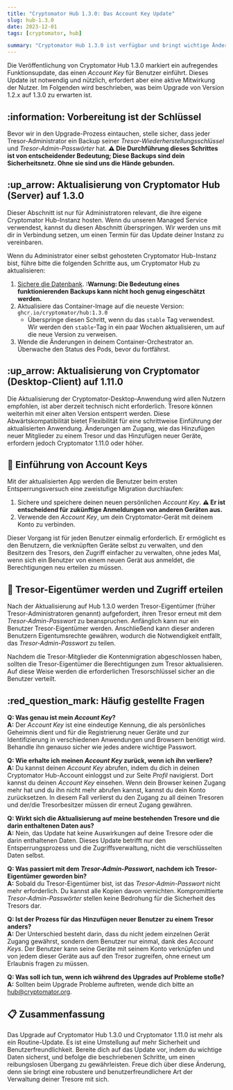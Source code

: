 ```yaml
---
title: "Cryptomator Hub 1.3.0: Das Account Key Update"
slug: hub-1.3.0
date: 2023-12-01
tags: [cryptomator, hub]

summary: "Cryptomator Hub 1.3.0 ist verfügbar und bringt wichtige Änderungen in der Zugriffsverwaltung, die du vor dem Upgrade kennen solltest."
---
```

Die Veröffentlichung von Cryptomator Hub 1.3.0 markiert ein aufregendes Funktionsupdate, das einen _Account Key_ für Benutzer einführt. Dieses Update ist notwendig und nützlich, erfordert aber eine aktive Mitwirkung der Nutzer. Im Folgenden wird beschrieben, was beim Upgrade von Version 1.2.x auf 1.3.0 zu erwarten ist.

## :information: Vorbereitung ist der Schlüssel

Bevor wir in den Upgrade-Prozess eintauchen, stelle sicher, dass jeder Tresor-Administrator ein Backup seiner _Tresor-Wiederherstellungsschlüssel_ und _Tresor-Admin-Passwörter_ hat. **:warning: Die Durchführung dieses Schrittes ist von entscheidender Bedeutung; Diese Backups sind dein Sicherheitsnetz. Ohne sie sind uns die Hände gebunden.**

## :up_arrow: Aktualisierung von Cryptomator Hub (Server) auf 1.3.0

Dieser Abschnitt ist nur für Administratoren relevant, die ihre eigene Cryptomator Hub-Instanz hosten. Wenn du unseren Managed Service verwendest, kannst du diesen Abschnitt überspringen. Wir werden uns mit dir in Verbindung setzen, um einen Termin für das Update deiner Instanz zu vereinbaren.

Wenn du Administrator einer selbst gehosteten Cryptomator Hub-Instanz bist, führe bitte die folgenden Schritte aus, um Cryptomator Hub zu aktualisieren:

1. [Sichere die Datenbank](https://docs.cryptomator.org/en/latest/hub/setup/#backup). **:Warnung: Die Bedeutung eines funktionierenden Backups kann nicht hoch genug eingeschätzt werden.**
2. Aktualisiere das Container-Image auf die neueste Version: `ghcr.io/cryptomator/hub:1.3.0`
    - Überspringe diesen Schritt, wenn du das `stable` Tag verwendest. Wir werden den `stable`-Tag in ein paar Wochen aktualisieren, um auf die neue Version zu verweisen.
3. Wende die Änderungen in deinem Container-Orchestrator an. Überwache den Status des Pods, bevor du fortfährst.

## :up_arrow: Aktualisierung von Cryptomator (Desktop-Client) auf 1.11.0

Die Aktualisierung der Cryptomator-Desktop-Anwendung wird allen Nutzern empfohlen, ist aber derzeit technisch nicht erforderlich. Tresore können weiterhin mit einer alten Version entsperrt werden. Diese Abwärtskompatibilität bietet Flexibilität für eine schrittweise Einführung der aktualisierten Anwendung. Änderungen am Zugang, wie das Hinzufügen neuer Mitglieder zu einem Tresor und das Hinzufügen neuer Geräte, erfordern jedoch Cryptomator 1.11.0 oder höher.

## :key: Einführung von Account Keys

Mit der aktualisierten App werden die Benutzer beim ersten Entsperrungsversuch eine zweistufige Migration durchlaufen:

1. Sichere und speichere deinen neuen persönlichen _Account Key_. **:warning: Er ist entscheidend für zukünftige Anmeldungen von anderen Geräten aus.**
2. Verwende den _Account Key_, um dein Cryptomator-Gerät mit deinem Konto zu verbinden.

Dieser Vorgang ist für jeden Benutzer einmalig erforderlich. Er ermöglicht es den Benutzern, die verknüpften Geräte selbst zu verwalten, und den Besitzern des Tresors, den Zugriff einfacher zu verwalten, ohne jedes Mal, wenn sich ein Benutzer von einem neuen Gerät aus anmeldet, die Berechtigungen neu erteilen zu müssen.

## :bust_in_silhouette: Tresor-Eigentümer werden und Zugriff erteilen

Nach der Aktualisierung auf Hub 1.3.0 werden Tresor-Eigentümer (früher Tresor-Administratoren genannt) aufgefordert, ihren Tresor erneut mit dem _Tresor-Admin-Passwort_ zu beanspruchen. Anfänglich kann nur ein Benutzer Tresor-Eigentümer werden. Anschließend kann dieser anderen Benutzern Eigentumsrechte gewähren, wodurch die Notwendigkeit entfällt, das _Tresor-Admin-Passwort_ zu teilen.

Nachdem die Tresor-Mitglieder die Kontenmigration abgeschlossen haben, sollten die Tresor-Eigentümer die Berechtigungen zum Tresor aktualisieren. Auf diese Weise werden die erforderlichen Tresorschlüssel sicher an die Benutzer verteilt.

## :red_question_mark: Häufig gestellte Fragen

**Q: Was genau ist mein _Account Key_?**  
**A:** Der _Account Key_ ist eine eindeutige Kennung, die als persönliches Geheimnis dient und für die Registrierung neuer Geräte und zur Identifizierung in verschiedenen Anwendungen und Browsern benötigt wird. Behandle ihn genauso sicher wie jedes andere wichtige Passwort.

**Q: Wie erhalte ich meinen _Account Key_ zurück, wenn ich ihn verliere?**  
**A:** Du kannst deinen _Account Key_ abrufen, indem du dich in deinen Cryptomator Hub-Account einloggst und zur Seite _Profil_ navigierst. Dort kannst du deinen _Account Key_ einsehen. Wenn dein Browser keinen Zugang mehr hat und du ihn nicht mehr abrufen kannst, kannst du dein Konto zurücksetzen. In diesem Fall verlierst du den Zugang zu all deinen Tresoren und der/die Tresorbesitzer müssen dir erneut Zugang gewähren.

**Q: Wirkt sich die Aktualisierung auf meine bestehenden Tresore und die darin enthaltenen Daten aus?**  
**A:** Nein, das Update hat keine Auswirkungen auf deine Tresore oder die darin enthaltenen Daten. Dieses Update betrifft nur den Entsperrungsprozess und die Zugriffsverwaltung, nicht die verschlüsselten Daten selbst.

**Q: Was passiert mit dem _Tresor-Admin-Passwort_, nachdem ich Tresor-Eigentümer geworden bin?**  
**A:** Sobald du Tresor-Eigentümer bist, ist das _Tresor-Admin-Passwort_ nicht mehr erforderlich. Du kannst alle Kopien davon vernichten. Kompromittierte _Tresor-Admin-Passwörter_ stellen keine Bedrohung für die Sicherheit des Tresors dar.

**Q: Ist der Prozess für das Hinzufügen neuer Benutzer zu einem Tresor anders?**  
**A:** Der Unterschied besteht darin, dass du nicht jedem einzelnen Gerät Zugang gewährst, sondern dem Benutzer nur einmal, dank des _Account Keys_. Der Benutzer kann seine Geräte mit seinem Konto verknüpfen und von jedem dieser Geräte aus auf den Tresor zugreifen, ohne erneut um Erlaubnis fragen zu müssen.

**Q: Was soll ich tun, wenn ich während des Upgrades auf Probleme stoße?**  
**A:** Sollten beim Upgrade Probleme auftreten, wende dich bitte an [hub@cryptomator.org](mailto:hub@cryptomator.org).

## :clipboard: Zusammenfassung

Das Upgrade auf Cryptomator Hub 1.3.0 und Cryptomator 1.11.0 ist mehr als ein Routine-Update. Es ist eine Umstellung auf mehr Sicherheit und Benutzerfreundlichkeit. Bereite dich auf das Update vor, indem du wichtige Daten sicherst, und befolge die beschriebenen Schritte, um einen reibungslosen Übergang zu gewährleisten. Freue dich über diese Änderung, denn sie bringt eine robustere und benutzerfreundlichere Art der Verwaltung deiner Tresore mit sich.
